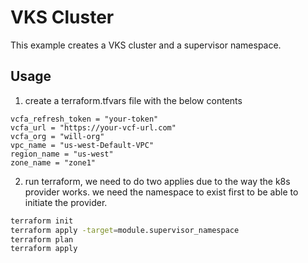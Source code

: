 # VKS Cluster

This example creates a VKS cluster and a supervisor namespace. 


## Usage

1. create a terraform.tfvars file with the below contents 

```
vcfa_refresh_token = "your-token"
vcfa_url = "https://your-vcf-url.com"
vcfa_org = "will-org"
vpc_name = "us-west-Default-VPC"
region_name = "us-west"
zone_name = "zone1"
```

2. run terraform, we need to do two applies due to the way the k8s provider works. we need the namespace to exist first to be able to initiate the provider. 

```bash
terraform init
terraform apply -target=module.supervisor_namespace
terraform plan
terraform apply
```
